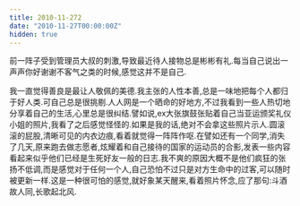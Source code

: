 ```yaml
---
title: 2010-11-272
date: "2010-11-27T00:00:00Z"
hidden: true
---
```

前一阵子受到管理员大叔的刺激,导致最近待人接物总是彬彬有礼.每当自己说出一声声你好谢谢不客气之类的时候,感觉这并不是自己.

我一直觉得善良是最让人敬佩的美德.我主张的人性本善,总是一味地把每个人都归于好人类.可自己总是很挑剔.人人网是一个晒命的好地方,不过我看到一些人热切地分享着自己的生活,心里总是很纠结.譬如说,ex大张旗鼓张贴着自己当亚运颁奖礼仪小姐的照片,我看了之后感觉怪怪的.如果是我的话,绝对不会拿这些照片示人.圆滚滚的屁股,清晰可见的内衣边痕,看着就觉得一阵阵作呕.在譬如还有一个同学,消失了几天,原来跑去做志愿者,炫耀着和自己接待的国家的运动员的合影,发表一些内容看起来似乎他们已经是生死好友一般的日志.我不爽的原因大概不是他们疯狂的张扬不低调,而是感觉对于任何一个人,自己恐怕不过只是对方生命中的过客,可以随时被更新一样.这是一种很可怕的感觉,就好象某天醒来,看着照片怀念,应了那句:斗酒故人同,长歌起北风.